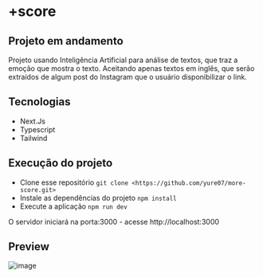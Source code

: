 # +score

## Projeto em andamento
Projeto usando Inteligência Artificial para análise de textos, que traz a emoção que mostra o texto.
Aceitando apenas textos em inglês, que serão extraídos de algum post do Instagram que o usuário disponibilizar o link.

## Tecnologias
- Next.Js
- Typescript
- Tailwind

## Execução do projeto
- Clone esse repositório
  `git clone <https://github.com/yure07/more-score.git>`
- Instale as dependências do projeto
  `npm install`
- Execute a aplicação
  `npm run dev`

O servidor iniciará na porta:3000 - acesse http://localhost:3000

## Preview
![image](https://github.com/user-attachments/assets/954dbd58-8f17-45f5-a772-25af4bfcd9b6)
